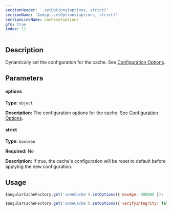 ```yaml
---
sectionHeader: '.setOptions(options, strict)'
sectionName: '&emsp;.setOptions(options, strict)'
sectionLinkName: cachesetoptions
gfm: true
index: 11
---
```

## Description
Dynamically set the configuration for the cache. See [Configuration Options](configuration.html).

## Parameters

#### options
__Type:__ `object`

__Description:__ The configuration options for the cache. See [Configuration Options](configuration.html).

#### strict
__Type:__ `boolean`

__Required:__ No

__Description:__ If true, the cache's configuration will be reset to default before applying the new configuration.

## Usage

```javascript
$angularCacheFactory.get('someCache').setOptions({ maxAge: 900000 });

$angularCacheFactory.get('someCache').setOptions({ verifyIntegrity: false }, true);
```